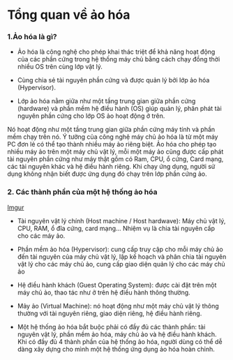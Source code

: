 # Tổng quan về ảo hóa



### 1.Ảo hóa là gì?

- Ảo hóa là công nghệ cho phép khai thác triệt để khả năng hoạt động của các phần cứng trong hệ thống máy chủ bằng cách chạy đồng thời nhiều OS trên cùng lớp vật lý.

- Cùng chia sẻ tài nguyên phần cứng và được quản lý bởi lớp ảo hóa (Hypervisor).

- Lớp ảo hóa nằm giữa như một tầng trung gian giữa phần cứng (hardware) và phần mềm hệ điều hành (OS) giúp quản lý, phân phát tài nguyên phần cứng cho lớp OS ảo hoạt động ở trên.

Nó hoạt động như một tầng trung gian giữa phần cứng máy tính và phần mềm chạy trên nó. Ý tưởng của công nghệ máy chủ ảo hóa là từ một máy PC đơn lẻ có thể tạo thành nhiều máy ảo riêng biệt. Ảo hóa cho phép tạo nhiều máy ảo trên một máy chủ vật lý, mỗi một máy ảo cũng được cấp phát tài nguyên phần cứng như máy thật gồm có Ram, CPU, ổ cứng, Card mạng, các tài nguyên khác và hệ điều hành riêng. Khi chạy ứng dụng, người sử dụng không nhận biết được ứng dụng đó chạy trên lớp phần cứng ảo.

### 2. Các thành phần của một hệ thống ảo hóa

[Imgur](https://imgur.com/pmibevj)

- Tài nguyên vật lý chính (Host machine / Host hardwave): Máy chủ vật lý, CPU, RAM, ổ đĩa cứng, card mạng… Nhiệm vụ là chia tài nguyên cấp cho các máy ảo.

- Phần mềm ảo hóa (Hypervisor): cung cấp truy cập cho mỗi máy chủ ảo đến tài nguyên của máy chủ vật lý, lập kế hoạch và phân chia tài nguyên vật lý cho các máy chủ ảo, cung cấp giao diện quản lý cho các máy chủ ảo

- Hệ điều hành khách (Guest Operating System): được cài đặt trên một máy chủ ảo, thao tác như ở trên hệ điều hành thông thường.

- Mảy ảo (Virtual Machine): nó hoạt động như một máy chủ vật lý thông thường với tài nguyên riêng, giao diện riêng, hệ điều hành riêng.

- Một hệ thống ảo hóa bắt buộc phải có đầy đủ các thành phần: tài nguyên vật lý, phần mềm ảo hóa, máy chủ ảo và hệ điều hành khách. Khi có đầy đủ 4 thành phần của hệ thống ảo hóa, người dùng có thể dễ dàng xây dựng cho mình một hệ thống ứng dụng ảo hóa hoàn chỉnh.


